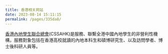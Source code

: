 ```yaml
---
title: 香港相关网站
date: 2023-08-14 15:11:15
permalink: /pages/335da8/
---
```




[香港內地學生聯合總會](https://www.cssahk.org/)(CSSAHK)是服務、聯繫全港中國內地學生的非營利性機構，服務對象包括在香港高校就讀的內地本科生和碩博研究生、以及訪問學者、博士後科研人員等。
